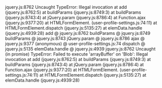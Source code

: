 jquery.js:8762 Uncaught TypeError: Illegal invocation
    at add (jquery.js:8762:5)
    at buildParams (jquery.js:8749:3)
    at buildParams (jquery.js:8743:4)
    at jQuery.param (jquery.js:8786:4)
    at Function.ajax (jquery.js:9377:20)
    at HTMLFormElement.<anonymous> (user-profile-settings.js:74:11)
    at HTMLFormElement.dispatch (jquery.js:5135:27)
    at elemData.handle (jquery.js:4939:28)
add @ jquery.js:8762
buildParams @ jquery.js:8749
buildParams @ jquery.js:8743
jQuery.param @ jquery.js:8786
ajax @ jquery.js:9377
(anonymous) @ user-profile-settings.js:74
dispatch @ jquery.js:5135
elemData.handle @ jquery.js:4939
jquery.js:8762 Uncaught (in promise) TypeError: Failed to execute 'arrayBuffer' on 'Blob': Illegal invocation
    at add (jquery.js:8762:5)
    at buildParams (jquery.js:8749:3)
    at buildParams (jquery.js:8743:4)
    at jQuery.param (jquery.js:8786:4)
    at Function.ajax (jquery.js:9377:20)
    at HTMLFormElement.<anonymous> (user-profile-settings.js:74:11)
    at HTMLFormElement.dispatch (jquery.js:5135:27)
    at elemData.handle (jquery.js:4939:28)